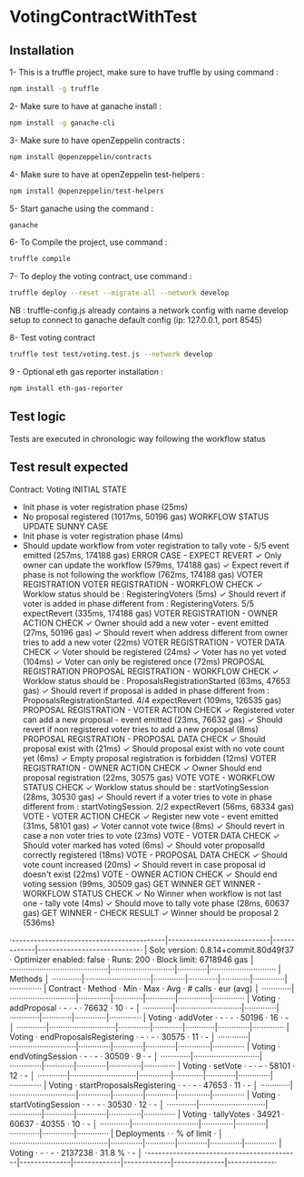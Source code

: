 # VotingContractWithTest

## Installation

1- This is a truffle project, make sure to have truffle by using command :

```sh
npm install -g truffle
```

2- Make sure to have at ganache install :

```sh
npm install -g ganache-cli
```

3- Make sure to have openZeppelin contracts :

```sh
npm install @openzeppelin/contracts
```

4- Make sure to have at openZeppelin test-helpers :

```sh
npm install @openzeppelin/test-helpers
```

5- Start ganache using the command :

```sh
ganache
```

6- To Compile the project, use command :

```sh
truffle compile
```

7- To deploy the voting contract, use command :

```sh
truffle deploy --reset --migrate-all --network develop
```

NB : truffle-config.js already contains a network config with name develop setup to connect to ganache default config (ip: 127.0.0.1, port 8545)

8- Test voting contract

```sh
truffle test test/voting.test.js --network develop
```

9 - Optional eth gas reporter installation :

```sh
npm install eth-gas-reporter
```

## Test logic

Tests are executed in chronologic way following the workflow status

## Test result expected

Contract: Voting
INITIAL STATE

- Init phase is voter registration phase (25ms)
- No proposal registered (1017ms, 50196 gas)
  WORKFLOW STATUS UPDATE
  SUNNY CASE
- Init phase is voter registration phase (4ms)
- Should update workflow from voter registration to tally vote - 5/5 event emitted (257ms, 174188 gas)
  ERROR CASE - EXPECT REVERT
  ✓ Only owner can update the workflow (579ms, 174188 gas)
  ✓ Expect revert if phase is not following the workflow (762ms, 174188 gas)
  VOTER REGISTRATION
  VOTER REGISTRATION - WORKFLOW CHECK
  ✓ Worklow status should be : RegisteringVoters (5ms)
  ✓ Should revert if voter is added in phase different from : RegisteringVoters. 5/5 expectRevert (335ms, 174188 gas)
  VOTER REGISTRATION - OWNER ACTION CHECK
  ✓ Owner should add a new voter - event emitted (27ms, 50196 gas)
  ✓ Should revert when address different from owner tries to add a new voter (22ms)
  VOTER REGISTRATION - VOTER DATA CHECK
  ✓ Voter should be registered (24ms)
  ✓ Voter has no yet voted (104ms)
  ✓ Voter can only be registered once (72ms)
  PROPOSAL REGISTRATION
  PROPOSAL REGISTRATION - WORKFLOW CHECK
  ✓ Worklow status should be : ProposalsRegistrationStarted (63ms, 47653 gas)
  ✓ Should revert if proposal is added in phase different from : ProposalsRegistrationStarted. 4/4 expectRevert (109ms, 126535 gas)
  PROPOSAL REGISTRATION - VOTER ACTION CHECK
  ✓ Registered voter can add a new proposal - event emitted (23ms, 76632 gas)
  ✓ Should revert if non registered voter tries to add a new proposal (8ms)
  PROPOSAL REGISTRATION - PROPOSAL DATA CHECK
  ✓ Should proposal exist with (21ms)
  ✓ Should proposal exist with no vote count yet (6ms)
  ✓ Empty proposal registration is forbidden (12ms)
  VOTER REGISTRATION - OWNER ACTION CHECK
  ✓ Owner Should end proposal registration (22ms, 30575 gas)
  VOTE
  VOTE - WORKFLOW STATUS CHECK
  ✓ Worklow status should be : startVotingSession (28ms, 30530 gas)
  ✓ Should revert if a voter tries to vote in phase different from : startVotingSession. 2/2 expectRevert (56ms, 68334 gas)
  VOTE - VOTER ACTION CHECK
  ✓ Register new vote - event emitted (31ms, 58101 gas)
  ✓ Voter cannot vote twice (8ms)
  ✓ Should revert in case a non voter tries to vote (23ms)
  VOTE - VOTER DATA CHECK
  ✓ Should voter marked has voted (6ms)
  ✓ Should voter proposalId correctly registered (18ms)
  VOTE - PROPOSAL DATA CHECK
  ✓ Should vote count increased (20ms)
  ✓ Should revert in case proposal id doesn't exist (22ms)
  VOTE - OWNER ACTION CHECK
  ✓ Should end voting session (99ms, 30509 gas)
  GET WINNER
  GET WINNER - WORKFLOW STATUS CHECK
  ✓ No Winner when workflow is not last one - tally vote (4ms)
  ✓ Should move to tally vote phase (28ms, 60637 gas)
  GET WINNER - CHECK RESULT
  ✓ Winner should be proposal 2 (536ms)

·------------------------------------------|----------------------------|-------------|----------------------------·
| Solc version: 0.8.14+commit.80d49f37 · Optimizer enabled: false · Runs: 200 · Block limit: 6718946 gas │
···········································|····························|·············|·····························
| Methods │
·············|·····························|··············|·············|·············|··············|··············
| Contract · Method · Min · Max · Avg · # calls · eur (avg) │
·············|·····························|··············|·············|·············|··············|··············
| Voting · addProposal · - · - · 76632 · 10 · - │
·············|·····························|··············|·············|·············|··············|··············
| Voting · addVoter · - · - · 50196 · 16 · - │
·············|·····························|··············|·············|·············|··············|··············
| Voting · endProposalsRegistering · - · - · 30575 · 11 · - │
·············|·····························|··············|·············|·············|··············|··············
| Voting · endVotingSession · - · - · 30509 · 9 · - │
·············|·····························|··············|·············|·············|··············|··············
| Voting · setVote · - · - · 58101 · 12 · - │
·············|·····························|··············|·············|·············|··············|··············
| Voting · startProposalsRegistering · - · - · 47653 · 11 · - │
·············|·····························|··············|·············|·············|··············|··············
| Voting · startVotingSession · - · - · 30530 · 12 · - │
·············|·····························|··············|·············|·············|··············|··············
| Voting · tallyVotes · 34921 · 60637 · 40355 · 10 · - │
·············|·····························|··············|·············|·············|··············|··············
| Deployments · · % of limit · │
···········································|··············|·············|·············|··············|··············
| Voting · - · - · 2137238 · 31.8 % · - │
·------------------------------------------|--------------|-------------|-------------|--------------|-------------·
